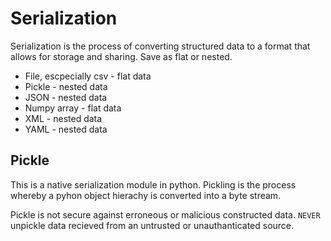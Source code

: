 # Serialization

Serialization is the process of converting structured data to a format that allows for storage and sharing. Save as flat or nested.

- File, escpecially csv - flat data
- Pickle - nested data
- JSON - nested data
- Numpy array - flat data
- XML - nested data
- YAML - nested data

## Pickle

This is a native serialization module in python. Pickling is the process whereby a pyhon object hierachy is converted into a byte stream.

Pickle is not secure against erroneous or malicious constructed data. `NEVER` unpickle data recieved from an untrusted or unauthanticated source.